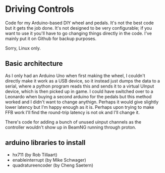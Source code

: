 # Driving Controls

Code for my Arduino-based DIY wheel and pedals. It's not the best code but it gets the job done. It's not designed to be very configurable; if you want to use it you'll have to go changing things directly in the code. I've mainly put it on Github for backup purposes.

Sorry, Linux only.

## Basic architecture

As I only had an Arduino Uno when first making the wheel, I couldn't directly make it work as a USB device, so it instead just dumps the data to a serial, where a python program reads this and sends it to a virtual UInput device, which is then picked up in game. I could have switched over to a Leonardo when buying a second arduino for the pedals but this method worked and I didn't want to change anythign. Perhaps it would give slightly lower latency but I'm happy enough as it is. Perhaps upon trying to make FFB work I'll find the round-trip latency is not ok and I'll change it.

There's code for adding a bunch of unused uinput channels as the controller wouldn't show up in BeamNG running through proton.

## arduino libraries to install
- hx711 (by Rob Tillaart)
- enableinterrupt (by Mike Schwager)
- quadratureencoder (by Cheng Saetern)